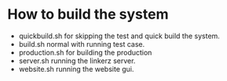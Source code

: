 <h1>How to build the system</h1>
<ul>
	<li>
		quickbuild.sh for skipping the test and quick build the system.
	</li>
	<li>
		build.sh normal with running test case.
	</li>
	<li>
		production.sh for building the production
	</li>
	<li>
		server.sh running the linkerz server.
	</li>
	<li>
	    website.sh running the website gui.
	</li>
</ul>